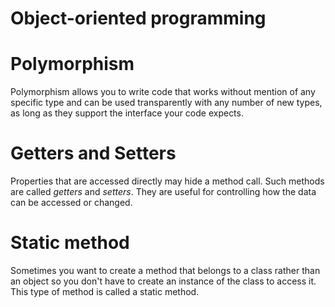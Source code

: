 # Object-oriented programming

# Polymorphism

Polymorphism allows you to write code that works without mention of any specific type and can be used transparently with any number of new types, as long as they support the interface your code expects.

# Getters and Setters

Properties that are accessed directly may hide a method call. Such methods are called _getters_ and _setters_. They are useful for controlling how the data can be accessed or changed.

# Static method

Sometimes you want to create a method that belongs to a class rather than an object so you don't have to create an instance of the class to access it. This type of method is called a static method. 
